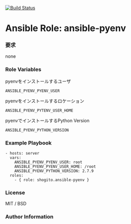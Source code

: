 [![Build Status](https://travis-ci.org/shogito/ansible-pyenv.svg?branch=master)](https://travis-ci.org/shogito/ansible-pyenv)
# Ansible Role: ansible-pyenv

### 要求
none

### Role Variables
pyenvをインストールするユーザ
```
ANSIBLE_PYENV_PYENV_USER
```
pyenvをインストールするロケーション
```
ANSIBLE_PYENV_PYTENV_USER_HOME
```
pyenvでインストールするPython Version
```
ANSIBLE_PYENV_PYTHON_VERSION
```

### Example Playbook
```
- hosts: server
  vars:
    ANSIBLE_PYENV_PYENV_USER: root
    ANSIBLE_PYENV_PYENV_USER_HOME: /root 
    ANSIBLE_PYENV_PYTHON_VERSION: 2.7.9
  roles:
    - { role: shogito.ansible-pyenv }
```

### License
MIT / BSD

### Author Information
